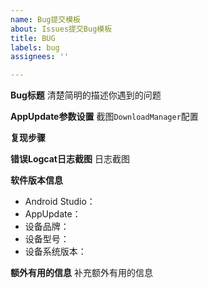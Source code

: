 ```yaml
---
name: Bug提交模板
about: Issues提交Bug模板
title: BUG
labels: bug
assignees: ''

---
```


**Bug标题**
清楚简明的描述你遇到的问题

**AppUpdate参数设置**
截图`DownloadManager`配置

**复现步骤**


**错误Logcat日志截图**
日志截图

**软件版本信息**
 - Android Studio：
 - AppUpdate：
 - 设备品牌：
 - 设备型号：
 - 设备系统版本：

**额外有用的信息**
补充额外有用的信息

